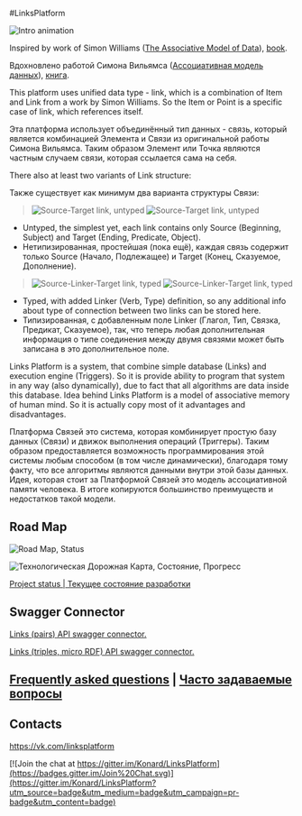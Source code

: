 #LinksPlatform

![Intro animation](https://raw.githubusercontent.com/Konard/LinksPlatform/master/doc/Intro/intro-animation-500.gif "Intro animation")

Inspired by work of Simon Williams ([The Associative Model of Data](http://en.wikipedia.org/w/index.php?title=Associative_model_of_data&oldid=417122527)), [book](http://www.sentences.com/docs/other_docs/AMD.pdf).

Вдохновлено работой Симона Вильямса ([Ассоциативная модель данных](http://en.wikipedia.org/w/index.php?title=Associative_model_of_data&oldid=417122527)), [книга](http://www.sentences.com/docs/other_docs/AMD.pdf).

This platform uses unified data type - link, which is a combination of Item and Link from a work by Simon Williams. So the Item or Point is a specific case of link, which references itself.

Эта платформа использует объединённый тип данных - связь, который является комбинацией Элемента и Связи из оригинальной работы Симона Вильямса. Таким образом Элемент или Точка являются частным случаем связи, которая ссылается сама на себя.

There also at least two variants of Link structure:

Также существует как минимум два варианта структуры Связи:

> ![Source-Target link, untyped](https://raw.githubusercontent.com/Konard/LinksPlatform/master/doc/ST.png "Source-Target link, untyped")
> ![Source-Target link, untyped](https://raw.githubusercontent.com/Konard/LinksPlatform/master/doc/ST-dots.png "Source-Target link, untyped")

- Untyped, the simplest yet, each link contains only Source (Beginning, Subject) and Target (Ending, Predicate, Object).
- Нетипизированная, простейшая (пока ещё), каждая связь содержит только Source (Начало, Подлежащее) и Target (Конец, Сказуемое, Дополнение).

> ![Source-Linker-Target link, typed](https://raw.githubusercontent.com/Konard/LinksPlatform/master/doc/SLT.png "Source-Linker-Target link, typed")
> ![Source-Linker-Target link, typed](https://raw.githubusercontent.com/Konard/LinksPlatform/master/doc/SLT-dots.png "Source-Linker-Target link, typed")

- Typed, with added Linker (Verb, Type) definition, so any additional info about type of connection between two links can be stored here.
- Типизированная, с добавленным поле Linker (Глагол, Тип, Связка, Предикат, Сказуемое), так, что теперь любая дополнительная информация о типе соединения между двумя связями может быть записана в это дополнительное поле.

Links Platform is a system, that combine simple database (Links) and execution engine (Triggers). So it is provide ability to program that system in any way (also dynamically), due to fact that all algorithms are data inside this database. Idea behind Links Platform is a model of associative memory of human mind. So it is actually copy most of it advantages and disadvantages.

Платформа Связей это система, которая комбинирует простую базу данных (Связи) и движок выполнения операций (Триггеры). Таким образом предоставляется возможность программирования этой системы любым способом (в том числе динамически), благодаря тому факту, что все алгоритмы являются данными внутри этой базы данных. Идея, которая стоит за Платформой Связей это модель ассоциативной памяти человека. В итоге копируются большинство преимуществ и недостатков такой модели.

## Road Map
![Road Map, Status](https://raw.githubusercontent.com/Konard/LinksPlatform/master/doc/RoadMap-status.png "Road Map, Status")

![Технологическая Дорожная Карта, Состояние, Прогресс](https://raw.githubusercontent.com/Konard/LinksPlatform/master/doc/RoadMap-status-ru.png "Технологическая Дорожная Карта, Состояние, Прогресс")

[Project status | Текущее состояние разработки](https://github.com/Konard/LinksPlatform/milestones)

## Swagger Connector

[Links (pairs) API swagger connector.](https://gist.github.com/Konard/c76f9948bb25a0d7aff1)

[Links (triples, micro RDF) API swagger connector.](https://gist.github.com/Konard/e6a0bff583bbca4d452b)

## [Frequently asked questions](https://github.com/Konard/LinksPlatform/wiki/FAQ) | [Часто задаваемые вопросы](https://github.com/Konard/LinksPlatform/wiki/%D0%A7%D0%90%D0%92%D0%9E)

## Contacts

https://vk.com/linksplatform

[![Join the chat at https://gitter.im/Konard/LinksPlatform](https://badges.gitter.im/Join%20Chat.svg)](https://gitter.im/Konard/LinksPlatform?utm_source=badge&utm_medium=badge&utm_campaign=pr-badge&utm_content=badge)
